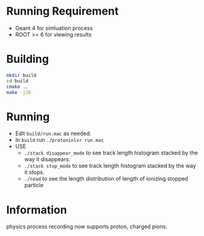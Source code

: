 # Running Requirement
- Geant 4 for simluation process
- ROOT >= 6 for viewing results

# Building
```Bash
mkdir build
cd build
cmake ..
make -j16
```

# Running
- Edit `build/run.mac` as needed.
- In `build` run `./protoninlxr run.mac`
- USE
  - `./stack disappear_mode` to see track length histogram stacked by the way it disappears.
  - `./stack stop_mode` to see track length histogram stacked by the way it stops.
  - `./read` to see the length distribution of length of ionizing stopped particle

# Information
physics process recording now supports proton, charged pions.
